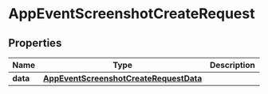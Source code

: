 

# AppEventScreenshotCreateRequest


## Properties

| Name | Type | Description | Notes |
|------------ | ------------- | ------------- | -------------|
|**data** | [**AppEventScreenshotCreateRequestData**](AppEventScreenshotCreateRequestData.md) |  |  |



